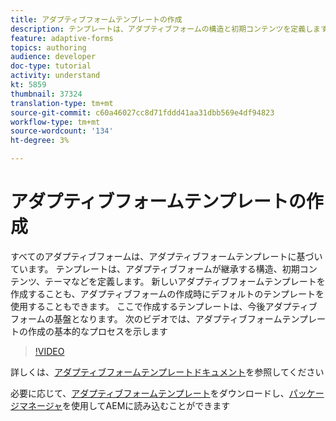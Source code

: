 ```yaml
---
title: アダプティブフォームテンプレートの作成
description: テンプレートは、アダプティブフォームの構造と初期コンテンツを定義します。
feature: adaptive-forms
topics: authoring
audience: developer
doc-type: tutorial
activity: understand
kt: 5859
thumbnail: 37324
translation-type: tm+mt
source-git-commit: c60a46027cc8d71fddd41aa31dbb569e4df94823
workflow-type: tm+mt
source-wordcount: '134'
ht-degree: 3%

---
```



# アダプティブフォームテンプレートの作成

すべてのアダプティブフォームは、アダプティブフォームテンプレートに基づいています。 テンプレートは、アダプティブフォームが継承する構造、初期コンテンツ、テーマなどを定義します。 新しいアダプティブフォームテンプレートを作成することも、アダプティブフォームの作成時にデフォルトのテンプレートを使用することもできます。
ここで作成するテンプレートは、今後アダプティブフォームの基盤となります。
次のビデオでは、アダプティブフォームテンプレートの作成の基本的なプロセスを示します

>[!VIDEO](https://video.tv.adobe.com/v/37324/quality=9)

詳しくは、[アダプティブフォームテンプレートドキュメント](https://docs.adobe.com/content/help/en/experience-manager-65/forms/adaptive-forms-advanced-authoring/template-editor.html)を参照してください

必要に応じて、[アダプティブフォームテンプレート](assets/peak-application-template.zip)をダウンロードし、[パッケージマネージャ](http://localhost:4502/crx/packmgr/index.jsp)を使用してAEMに読み込むことができます




